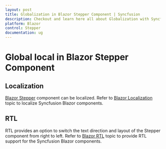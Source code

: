 ```yaml
---
layout: post
title: Globalization in Blazor Stepper Component | Syncfusion
description: Checkout and learn here all about Globalization with Syncfusion Blazor Stepper component in Blazor Server App and Blazor WebAssembly App.
platform: Blazor
control: Stepper
documentation: ug
---
```


# Global local in Blazor Stepper Component

## Localization

[Blazor Stepper](https://www.syncfusion.com/blazor-components/blazor-stepper) component can be localized. Refer to [Blazor Localization](https://blazor.syncfusion.com/documentation/common/localization) topic to localize Syncfusion Blazor components.

## RTL

RTL provides an option to switch the text direction and layout of the Stepper component from right to left. Refer to [Blazor RTL](https://blazor.syncfusion.com/documentation/common/right-to-left) topic to provide RTL support for the Syncfusion Blazor components.

